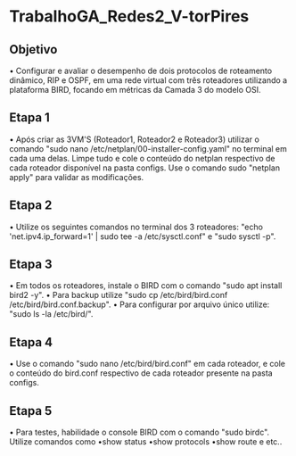 # TrabalhoGA_Redes2_V-torPires
## Objetivo
• Configurar e avaliar o desempenho de dois protocolos de roteamento dinâmico, RIP e OSPF, em uma rede virtual com três roteadores utilizando a plataforma BIRD, focando em métricas da Camada 3 do modelo OSI.
## Etapa 1
• Após criar as 3VM'S (Roteador1, Roteador2 e Roteador3) utilizar o comando "sudo nano /etc/netplan/00-installer-config.yaml" no terminal em cada uma delas. Limpe tudo e cole o conteúdo do netplan respectivo de cada roteador disponível na pasta configs. Use o comando sudo "netplan apply" para validar as modificações.
## Etapa 2
• Utilize os seguintes comandos no terminal dos 3 roteadores: "echo 'net.ipv4.ip_forward=1' | sudo tee -a /etc/sysctl.conf" e "sudo sysctl -p".
## Etapa 3
• Em todos os roteadores, instale o BIRD com o comando "sudo apt install bird2 -y".
• Para backup utilize "sudo cp /etc/bird/bird.conf /etc/bird/bird.conf.backup".
• Para configurar por arquivo único utilize: "sudo ls -la /etc/bird/".
## Etapa 4
• Use o comando "sudo nano /etc/bird/bird.conf" em cada roteador, e cole o conteúdo do bird.conf respectivo de cada roteador presente na pasta configs.
## Etapa 5
• Para testes, habilidade o console BIRD com o comando "sudo birdc". Utilize comandos como •show status •show protocols •show route e etc..
